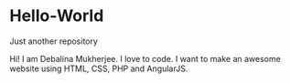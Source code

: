 # Hello-World
Just another repository

Hi! I am Debalina Mukherjee. I love to code. I want to make an awesome website using HTML, CSS, PHP and AngularJS.
